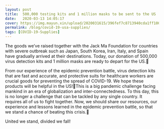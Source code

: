 ```yaml
---
layout: post
title:  500,000 testing kits and 1 million masks to be sent to the US
date:   2020-03-13 14:05:17
cover: https://img.mayun.xin/upload/2020031615/396fef7c8713940cda1ff100f901dbde.jpg
permalink: /blog/covid-19-usa-supplies/
tags: [COVID-19-Supplies]
---
```


The goods we’ve raised together with the Jack Ma Foundation for countries with severe outbreak such as Japan, South Korea, Iran, Italy, and Spain have gradually arrived at their destinations. Today, our donation of 500,000 virus detection kits and 1 million masks are ready to depart for the US.

From our experience of the epidemic prevention battle, virus detection kits that are fast and accurate, and protective suits for healthcare workers are crucial goods for preventing the spread of COVID-19. We hope these products will be helpful in the US!This is a big pandemic challenge facing mankind in an era of globalization and inter-connectedness. To this day, this is no longer a challenge that can be tackled by any single country. It requires all of us to fight together. Now, we should share our resources, our experience and lessons learned in the epidemic prevention battle, so that we stand a chance of beating this crisis.

United we stand, divided we fall!